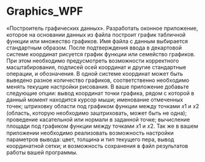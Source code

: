 # Graphics_WPF

«Построитель графических данных». Разработать оконное приложение, которое на основании данных из файла построит график табличной функции или множество графиков. Имя файла с данным выбирается стандартным образом. После подтверждения ввода в декартовой системе координат рисуется график функции или семейство графиков. При этом необходимо предусмотреть возможности корректного масштабирования, подписей осей координат и другие стандартные операции, и обозначения. В одной системе координат может быть выведено разное количество графиков, соответственно необходимо менять текущие настройки рисования. В ваше приложение добавьте следующие опции: вывод координат точки графика, рядом с которой в данный момент находится курсор мыши; именование отмеченных точек; штриховку области под графиком функции между точками 𝑥1 и 𝑥2 (область, которую необходимо заштриховать, может быть не одна); проведение касательной или нормали в заданной точке; вычисление площади под графиком функции между точками 𝑥1 и 𝑥2. Так же в вашем приложении необходимо реализовать возможность настройки параметров вывода: цвет, толщина и тип текущего пера, вывод координатной сетки; и возможность сохранения в файл результатов работы вашей программы.
